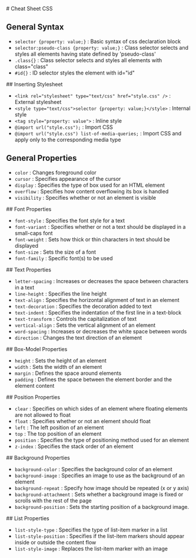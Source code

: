 # Cheat Sheet CSS

## General Syntax
- `selector {property: value;}` : Basic syntax of css declaration block
- `selector:pseudo-class {property: value;}` : Class selector selects and styles all elements having state defined by 'pseudo-class'
- `.class{}` : Class selector selects and styles all elements with class="class"
- `#id{}` : ID selector styles the element with id="id"

## Inserting Stylesheet
- `<link rel="stylesheet" type="text/css" href="style.css" />` :	External stylesheet
- `<style type="text/css">selector {property: value;}</style>` :	Internal style
- `<tag style="property: value">` : Inline style
- `@import url("style.css");` : Import CSS
- `@import url("style.css") list-of-media-queries;` : Import CSS and apply only to the corresponding media type

## General Properties
- `color` : Changes foreground color
- `cursor` : Specifies appearance of the cursor
- `display` : Specifies the type of box used for an HTML element
- `overflow` : Specifies how content overflowing its box is handled
- `visibility` : Specifies whether or not an element is visible

## Font Properties
- `font-style` : Specifies the font style for a text
- `font-variant` : Specifies whether or not a text should be displayed in a small-caps font
- `font-weight` : Sets how thick or thin characters in text should be displayed
- `font-size` : Sets the size of a font
- `font-family` : Specific font(s) to be used

## Text Properties
- `letter-spacing` : Increases or decreases the space between characters in a text
- `line-height` : Specifies the line height
- `text-align` : Specifies the horizontal alignment of text in an element
- `text-decoration` : Specifies the decoration added to text
- `text-indent` : Specifies the indentation of the first line in a text-block
- `text-transform` : Controls the capitalization of text
- `vertical-align` : Sets the vertical alignment of an element
- `word-spacing` : Increases or decreases the white space between words
- `direction` : Changes the text direction of an element

## Box-Model Properties
- `height` : Sets the height of an element
- `width` : Sets the width of an element
- `margin` : Defines the space around elements
- `padding` : Defines the space between the element border and the element content

## Position Properties
- `clear` : Specifies on which sides of an element where floating elements are not allowed to float
- `float` : Specifies whether or not an element should float
- `left` : The left position of an element
- `top` : The top position of an element
- `position` : Specifies the type of positioning method used for an element
- `z-index` : Specifies the stack order of an element

## Background Properties
- `background-color` : Specifies the background color of an element
- `background-image` : Specifies an image to use as the background of an element
- `background-repeat` : Specify how image should be repeated (x or y axis)
- `background-attachment` : Sets whether a background image is fixed or scrolls with the rest of the page
- `background-position` : Sets the starting position of a background image.

## List Properties
- `list-style-type` : Specifies the type of list-item marker in a list
- `list-style-position` : Specifies if the list-item markers should appear inside or outside the content flow
- `list-style-image` : Replaces the list-item marker with an image
